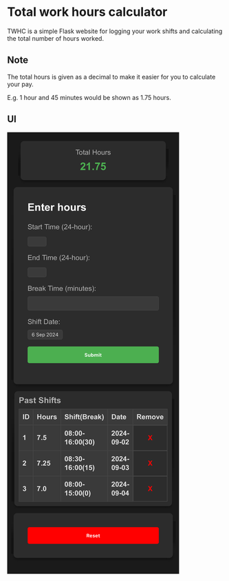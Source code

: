 # Total work hours calculator

TWHC is a simple Flask website for logging your work shifts and calculating the total number of hours worked.

## Note

The total hours is given as a decimal to make it easier for you to calculate your pay. 

E.g. 1 hour and 45 minutes would be shown as 1.75 hours.


## UI

![](images/HoursRecorderV2.png)